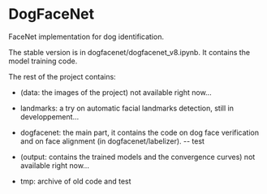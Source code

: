 # DogFaceNet
FaceNet implementation for dog identification.

The stable version is in dogfacenet/dogfacenet_v8.ipynb. It contains the model training code.

The rest of the project contains:

- (data: the images of the project) not available right now...
- landmarks: a try on automatic facial landmarks detection, still in developpement...
- dogfacenet: the main part, it contains the code on dog face verification and on face alignment (in dogfacenet/labelizer).
    -- test

- (output: contains the trained models and the convergence curves) not available right now...
- tmp: archive of old code and test


